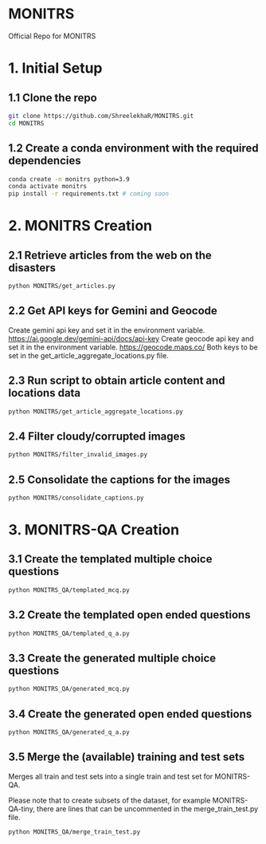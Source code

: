 # MONITRS
Official Repo for MONITRS 

# 1. Initial Setup
## 1.1 Clone the repo
```bash
git clone https://github.com/ShreelekhaR/MONITRS.git
cd MONITRS
```
## 1.2 Create a conda environment with the required dependencies    
```bash
conda create -n monitrs python=3.9 
conda activate monitrs
pip install -r requirements.txt # coming soon
```

# 2. MONITRS Creation

## 2.1 Retrieve articles from the web on the disasters
```bash
python MONITRS/get_articles.py
```
## 2.2 Get API keys for Gemini and Geocode

Create gemini api key and set it in the environment variable. https://ai.google.dev/gemini-api/docs/api-key
Create geocode api key and set it in the environment variable.
https://geocode.maps.co/
Both keys to be set in the get_article_aggregate_locations.py file.


## 2.3 Run script to obtain article content and locations data
```bash
python MONITRS/get_article_aggregate_locations.py
```
## 2.4 Filter cloudy/corrupted images
```bash
python MONITRS/filter_invalid_images.py
```

## 2.5 Consolidate the captions for the images
```bash
python MONITRS/consolidate_captions.py
```
# 3. MONITRS-QA Creation

## 3.1 Create the templated multiple choice questions
```bash
python MONITRS_QA/templated_mcq.py
```

## 3.2 Create the templated open ended questions
```bash
python MONITRS_QA/templated_q_a.py
```

## 3.3 Create the generated multiple choice questions
```bash
python MONITRS_QA/generated_mcq.py
```
## 3.4 Create the generated open ended questions
```bash
python MONITRS_QA/generated_q_a.py
```
## 3.5 Merge the (available) training and test sets

Merges all train and test sets into a single train and test set for MONITRS-QA. 

Please note that to create subsets of the dataset, for example MONITRS-QA-tiny, there are lines that can be uncommented in the merge_train_test.py file.
```bash
python MONITRS_QA/merge_train_test.py
```